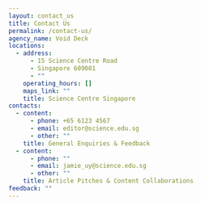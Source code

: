 ```yaml
---
layout: contact_us
title: Contact Us
permalink: /contact-us/
agency_name: Void Deck
locations:
  - address:
      - 15 Science Centre Road
      - Singapore 609081
      - ""
    operating_hours: []
    maps_link: ""
    title: Science Centre Singapore
contacts:
  - content:
      - phone: +65 6123 4567
      - email: editor@science.edu.sg
      - other: ""
    title: General Enquiries & Feedback
  - content:
      - phone: ""
      - email: jamie_uy@science.edu.sg
      - other: ""
    title: Article Pitches & Content Collaborations
feedback: ""
---
```

